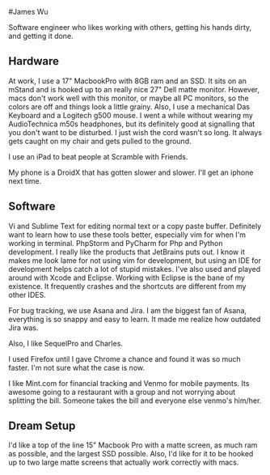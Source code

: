 #James Wu

Software engineer who likes working with others, getting his hands dirty, and getting it done.

## Hardware

At work, I use a 17" MacbookPro with 8GB ram and an SSD. It sits on an mStand and is hooked up to an really nice 27" Dell matte monitor. 
However, macs don't work well with this monitor, or maybe all PC monitors, so the colors are off and things look a little grainy.
Also, I use a mechanical Das Keyboard and a Logitech g500 mouse. I went a while without wearing my AudioTechnica m50s headphones, 
but its definitely good at signalling that you don't want to be disturbed. I just wish the cord wasn't so long. It always gets caught on 
my chair and gets pulled to the ground. 

I use an iPad to beat people at Scramble with Friends.

My phone is a DroidX that has gotten slower and slower. I'll get an iphone next time.

## Software

Vi and Sublime Text for editing normal text or a copy paste buffer. Definitely want to learn how to use these tools better, especially vim 
for when I'm working in terminal. 
PhpStorm and PyCharm for Php and Python development. I really like the products that JetBrains puts out.
I know it makes me look lame for not using vim for development, but using an IDE for development helps catch a lot of stupid mistakes. 
I've also used and played around with Xcode and Eclipse. Working with Eclipse is the bane of my existence. It frequently crashes and the shortcuts are different from
my other IDES.

For bug tracking, we use Asana and Jira. I am the biggest fan of Asana, everything is so snappy and easy to learn. It made me realize how outdated Jira was.

Also, I like SequelPro and Charles.

I used Firefox until I gave Chrome a chance and found it was so much faster. I'm not sure what the case is now.

I like Mint.com for financial tracking and Venmo for mobile payments. Its awesome going to a restaurant with a group and not worrying about splitting the bill. Someone 
takes the bill and everyone else venmo's him/her.

## Dream Setup
I'd like a top of the line 15" Macbook Pro with a matte screen, as much ram as possible, and the largest SSD possible. Also, I'd like for it to be hooked up to two 
large matte screens that actually work correctly with macs.
